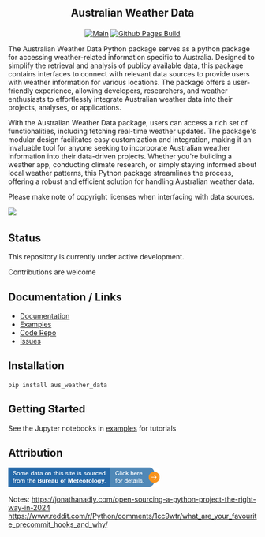 ## <p align="center">Australian Weather Data</p>
<!-- <p align="center"><a target="_blank" rel="noopener noreferrer" href="https://www.npmjs.com/package/@sugarlata/node-red-contrib-bible-gateway"><img src="https://img.shields.io/npm/v/@sugarlata/node-red-contrib-bible-gateway.svg" alt="Main" style="max-width: 100%;"></a></p> -->

<p align="center">
<a target="_blank" rel="noopener noreferrer" href="https://github.com/sugarlata/aus_weather_data/tree/main"><img src="https://github.com/sugarlata/aus_weather_data/actions/workflows/main.yml/badge.svg?branch=main" alt="Main" style="max-width: 100%;"></a>
<a target="_blank" rel="noopener noreferrer" href="https://sugarlata.github.io/aus_weather_data/"><img src="https://github.com/sugarlata/aus_weather_data/actions/workflows/gh-pages.yml/badge.svg?branch=main" alt="Github Pages Build" style="max-width: 100%;"></a>
</p>

The Australian Weather Data Python package serves as a python package for accessing weather-related information specific to Australia. Designed to simplify the retrieval and analysis of publicy available data, this package contains interfaces to connect with relevant data sources to provide users with weather information for various locations. The package offers a user-friendly experience, allowing developers, researchers, and weather enthusiasts to effortlessly integrate Australian weather data into their projects, analyses, or applications.

With the Australian Weather Data package, users can access a rich set of functionalities, including fetching real-time weather updates. The package's modular design facilitates easy customization and integration, making it an invaluable tool for anyone seeking to incorporate Australian weather information into their data-driven projects. Whether you're building a weather app, conducting climate research, or simply staying informed about local weather patterns, this Python package streamlines the process, offering a robust and efficient solution for handling Australian weather data.

Please make note of copyright licenses when interfacing with data sources.

<a target="blank" href="https://paypal.me/sugarlata"><img src="https://img.shields.io/badge/Donate-PayPal-blue.svg"/></a>

## Status

This repository is currently under active development.

Contributions are welcome

## Documentation / Links

- [Documentation](https://sugarlata.github.io/aus_weather_data/)
- [Examples](https://github.com/sugarlata/aus_weather_data/tree/main/examples)
- [Code Repo](https://github.com/sugarlata/aus_weather_data)
- [Issues](https://github.com/sugarlata/aus_weather_data/issues)

## Installation

```
pip install aus_weather_data
```

## Getting Started

See the Jupyter notebooks in [examples](https://github.com/sugarlata/aus_weather_data/tree/main/examples) for tutorials

## Attribution

[![Bureau Of Meteorology Attribute](assets/bom_attr.png)](https://reg.bom.gov.au/)


Notes: https://jonathanadly.com/open-sourcing-a-python-project-the-right-way-in-2024
https://www.reddit.com/r/Python/comments/1cc9wtr/what_are_your_favourite_precommit_hooks_and_why/
